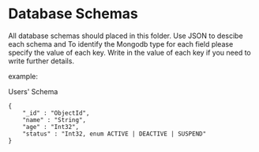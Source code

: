 # Database Schemas

All database schemas should placed in this folder.
Use JSON to descibe each schema and To identify the Mongodb type for each field please specify the value of each key. 
Write in the value of each key if you need to write further details.

example: 

Users' Schema
```
{
    "_id" : "ObjectId",
    "name" : "String",
    "age" : "Int32",
    "status" : "Int32, enum ACTIVE | DEACTIVE | SUSPEND"
}
```